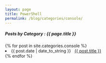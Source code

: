 ```yaml
---
layout: page
title: PowerShell
permalink: /blog/categories/console/
---
```


<h5> Posts by Category : {{ page.title }} </h5>

<div class="card">
{% for post in site.categories.console %}
 <li class="category-posts"><span>{{ post.date | date_to_string }}</span> &nbsp; <a href="{{ post.url }}">{{ post.title }}</a></li>
{% endfor %}
</div>
